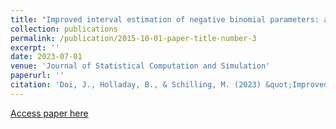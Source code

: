 ```yaml
---
title: "Improved interval estimation of negative binomial parameters: a coverage probability approach"
collection: publications
permalink: /publication/2015-10-01-paper-title-number-3
excerpt: ''
date: 2023-07-01
venue: 'Journal of Statistical Computation and Simulation'
paperurl: ''
citation: 'Doi, J., Holladay, B., & Schilling, M. (2023) &quot;Improved interval estimation of negative binomial parameters: a coverage probability approach,&quot; <i>Journal of Statistical Computation and Simulation</i>, DOI: 10.1080/00949655.2023.2235046'
---
```

[Access paper here](https://www.tandfonline.com/doi/full/10.1080/00949655.2023.2235046)
